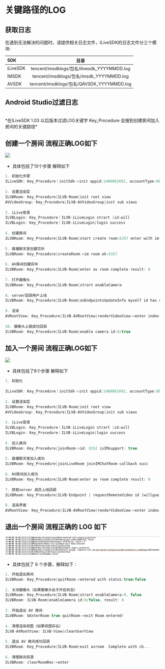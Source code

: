 # 关键路径的LOG 

## 获取日志
在遇到无法解决的问题时，请提供相关日志文件，ILiveSDK的日志文件分三个模块:

SDK|目录
:--|:--:
iLiveSDK|tencent/imsdklogs/包名/ilivesdk_YYYYMMDD.log
IMSDK|tencent/imsdklogs/包名/imsdk_YYYYMMDD.log
AVSDK|tencent/imsdklogs/包名/QAVSDK_YYYYMMDD.log


## Android Studio过滤日志

<br/>
*在ILiveSDK 1.03 以后版本过滤LOG关键字 Key_Procedure 会搜到创建房间加入房间的关键路径*
<br/>

## 创建一个房间  流程正确LOG如下

![](../../raw/rightProcess.png)

- 具体包括了10个步骤 解释如下    

```C
1. 初始化步骤
ILiveSDK: Key_Procedure｜initSdk->init appid:1400001692, accountType:884    

2. 设置渲染层       
ILVBRoom: Key_Procedure|ILVB-Room|init root view    
AVVideoGroup: Key_Procedure|ILVB-AVVideoGroup|init sub views
    
3. iLive登录   
ILVBLogin: Key_Procedure｜ILVB-iLiveLogin strart |id:will     
ILVBLogin: Key_Procedure｜ILVB-iLiveLogin|login success    

4. 创建房间   
ILVBRoom: Key_Procedure|ILVB-Room|start create room:6357 enter with im:true|video:true   

5. 直播聊天室创建完毕
ILVBRoom: Key_Procedure|createRoom->im room ok:6357     

6. AV房间创建完毕
ILVBRoom: Key_Procedure|ILVB-Room|enter av room complete result: 0      

7. 打开摄像头
ILVBRoom: Key_Procedure|ILVB-Room|strart enableCamera     

8. server回调用户上线
ILVBRoom: Key_Procedure|ILVB-Room|onEndpointsUpdateInfo myself id has camera will     

9. 渲染
AVRootView: Key_Procedure|ILVB-AVRootView|renderVideoView->enter index:0|0,0,1080,1845       

10. 摄像头上报成功回调    
ILVBRoom: Key_Procedure|ILVB-Room|enable camera id:0/true     

```



## 加入一个房间  流程正确LOG如下

![](../../raw/joinRoomProcess.png)

- 具体包括了8个步骤 解释如下 



```C
1. 初始化 

ILiveSDK: Key_Procedure｜initSdk->init appid:1400001692, accountType:884   
  
2. 设置渲染层
ILVBRoom: Key_Procedure|ILVB-Room|init root view      
AVVideoGroup: Key_Procedure|ILVB-AVVideoGroup|init sub views   

3. iLive登录
ILVBLogin: Key_Procedure｜ILVB-iLiveLogin strart |id:will      
ILVBLogin: Key_Procedure｜ILVB-iLiveLogin|login success       

4. 加入房间  
ILVBRoom: Key_Procedure|joinRoom->id: 6352 isIMsupport: true       

5. 直播聊天室加入成功    
ILVBRoom: Key_Procedure|joinLiveRoom joinIMChatRoom callback succ    

6. AV房间加入成功       
ILVBRoom: Key_Procedure|ILVB-Room|enter av room complete result: 0        

7. 获取server 成员上线回调 
ILVBRoom: Key_Procedure|ILVB-Endpoint | requestRemoteVideo id [willguo]     

8. 渲染界面
AVRootView: Key_Procedure|ILVB-AVRootView|renderVideoView->enter index:0| 0,0,1080,1845      

```

## 退出一个房间 流程正确的 LOG 如下

![](../../raw/quitRoomProcess.jpg)

- 具体包括了 6 个步骤，解释如下：

```C
1. 开始退出房间
ILVBRoom: Key_Procedure|quitRoom->entered with status:true/false

2. 关闭摄像头（如果摄像头处于开启状态）
ILVBRoom: Key_Procedure|ILVB-Room|strart enableCamera:0, false
ILVBRoom: ILVB-Room|enableCamera id:0/false, result: 0

3. 开始退出 AV 房间
ILVBRoom: bEnterRoom true quitRoom->exit Room entered!

4. 清理渲染视图（如果视图存在）
ILVB-AVRootView: ILVB-View|clearUserView

5. 退出 AV 房间成功回调
ILVBRoom: Key_Procedure|ILVB-Room|exit avroom  Complete with cb...

6. 清理房间资源
ILVBRoom: clearRoomRes->enter
```
